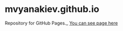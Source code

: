 # mvyanakiev.github.io  
Repository for GitHub Pages._
[You can see page here](https://mvyanakiev.github.io "Milko Yanakiev QA Resume")
